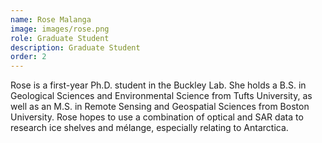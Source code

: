 ```yaml
---
name: Rose Malanga
image: images/rose.png
role: Graduate Student
description: Graduate Student
order: 2
---
```


Rose is a first-year Ph.D. student in the Buckley Lab. She holds a B.S. in Geological Sciences and Environmental Science from Tufts University, as well as an M.S. in Remote Sensing and Geospatial Sciences from Boston University. Rose hopes to use a combination of optical and SAR data to research ice shelves and mélange, especially relating to Antarctica. 
